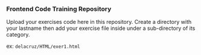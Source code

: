 ### Frontend Code Training Repository

Upload your exercises code here in this repository. Create a directory with your lastname then add your exercise file inside under a sub-directory of its category.

ex: `delacruz/HTML/exer1.html`
